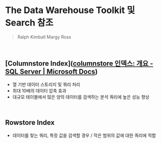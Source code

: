 # The Data Warehouse Toolkit 및 Search 참조

> Ralph Kimball Margy Ross

<br>

## [Columnstore Index]([columnstore 인덱스: 개요 - SQL Server | Microsoft Docs](https://docs.microsoft.com/ko-kr/sql/relational-databases/indexes/columnstore-indexes-overview?view=sql-server-ver16))

- 열 기반 데이터 스토리지 및 쿼리 처리
- 최대 10배의 데이터 압축 효과
- 대규모 테이블에서 많은 양의 데이터를 검색하는 분석 쿼리에 높은 성능 향상

<br>

## Rowstore Index

- 데이터를 찾는 쿼리, 특정 값을 검색할 경우 / 작은 범위의 값에 대한 쿼리에 적합

<br>

